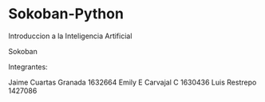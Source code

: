 # Sokoban-Python

Introduccion a la Inteligencia Artificial

Sokoban

Integrantes:
 
Jaime Cuartas Granada 1632664
Emily E Carvajal C 1630436
Luis Restrepo 1427086
